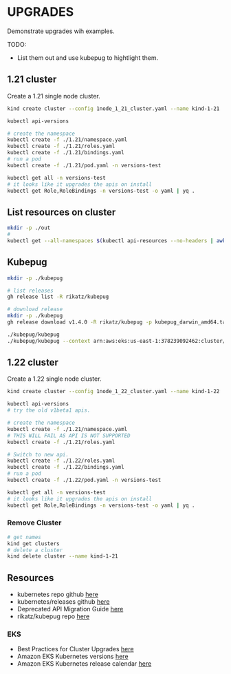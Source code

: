 # UPGRADES

Demonstrate upgrades wih examples.  

TODO:

* List them out and use kubepug to hightlight them.  

## 1.21 cluster

Create a 1.21 single node cluster.  

```sh
kind create cluster --config 1node_1_21_cluster.yaml --name kind-1-21

kubectl api-versions

# create the namespace 
kubectl create -f ./1.21/namespace.yaml
kubectl create -f ./1.21/roles.yaml
kubectl create -f ./1.21/bindings.yaml
# run a pod 
kubectl create -f ./1.21/pod.yaml -n versions-test

kubectl get all -n versions-test
# it looks like it upgrades the apis on install
kubectl get Role,RoleBindings -n versions-test -o yaml | yq .
```

## List resources on cluster

```sh
mkdir -p ./out
# 
kubectl get --all-namespaces $(kubectl api-resources --no-headers | awk '{print $1}' | tr '\n' ',' | sed s/,\$//) -o json | jq -c '.items[] | [.apiVersion, .metadata.name, .metadata.namespace]' > ./out/1-21-manifest.json
```

## Kubepug

```sh
mkdir -p ./kubepug

# list releases 
gh release list -R rikatz/kubepug

# download release
mkdir -p ./kubepug
gh release download v1.4.0 -R rikatz/kubepug -p kubepug_darwin_amd64.tar.gz --output ./kubepug/kubepug_darwin_amd64.tar.gz

./kubepug/kubepug
./kubepug/kubepug --context arn:aws:eks:us-east-1:378239092462:cluster/dev --k8s-version=v1.22.17 --api-walk
```

## 1.22 cluster

Create a 1.22 single node cluster.  

```sh
kind create cluster --config 1node_1_22_cluster.yaml --name kind-1-22

kubectl api-versions
# try the old v1beta1 apis. 

# create the namespace 
kubectl create -f ./1.21/namespace.yaml
# THIS WILL FAIL AS API IS NOT SUPPORTED
kubectl create -f ./1.21/roles.yaml

# Switch to new api. 
kubectl create -f ./1.22/roles.yaml
kubectl create -f ./1.22/bindings.yaml
# run a pod 
kubectl create -f ./1.22/pod.yaml -n versions-test

kubectl get all -n versions-test
# it looks like it upgrades the apis on install
kubectl get Role,RoleBindings -n versions-test -o yaml | yq .
```

### Remove Cluster

```sh
# get names
kind get clusters
# delete a cluster
kind delete cluster --name kind-1-21
```

## Resources

* kubernetes repo github [here](https://github.com/kubernetes/kubernetes)  
* kubernetes/releases github [here](https://github.com/kubernetes/kubernetes/releases)
* Deprecated API Migration Guide [here](https://kubernetes.io/docs/reference/using-api/deprecation-guide/)  
* rikatz/kubepug repo [here](https://github.com/rikatz/kubepug)

### EKS

* Best Practices for Cluster Upgrades [here](https://aws.github.io/aws-eks-best-practices/upgrades/)
* Amazon EKS Kubernetes versions [here](https://docs.aws.amazon.com/eks/latest/userguide/kubernetes-versions.html)
* Amazon EKS Kubernetes release calendar [here](https://docs.aws.amazon.com/eks/latest/userguide/kubernetes-versions.html#kubernetes-release-calendar)

